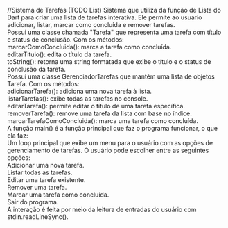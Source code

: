 //Sistema de Tarefas (TODO List)
Sistema que utiliza da função de Lista do Dart para criar uma lista de tarefas interativa. Ele permite ao usuário adicionar, listar, marcar como concluída e remover tarefas. <br>
Possui uma classe chamada "Tarefa" que representa uma tarefa com título e status de conclusão. Com os métodos: <br> marcarComoConcluida(): marca a tarefa como concluída. <br> 
editarTitulo(): edita o título da tarefa. <br> 
toString(): retorna uma string formatada que exibe o título e o status de conclusão da tarefa. <br> 
Possui uma classe GerenciadorTarefas que mantém uma lista de objetos Tarefa. Com os métodos: <br>
adicionarTarefa(): adiciona uma nova tarefa à lista. <br>
listarTarefas(): exibe todas as tarefas no console. <br>
editarTarefa(): permite editar o título de uma tarefa específica. <br>
removerTarefa(): remove uma tarefa da lista com base no índice. <br>
marcarTarefaComoConcluida(): marca uma tarefa como concluída. <br>
A função main() é a função principal que faz o programa funcionar, o que ela faz: <br>
Um loop principal que exibe um menu para o usuário com as opções de gerenciamento de tarefas.
O usuário pode escolher entre as seguintes opções: <br>
Adicionar uma nova tarefa. <br>
Listar todas as tarefas. <br>
Editar uma tarefa existente. <br>
Remover uma tarefa. <br>
Marcar uma tarefa como concluída. <br>
Sair do programa. <br>
A interação é feita por meio da leitura de entradas do usuário com stdin.readLineSync().
